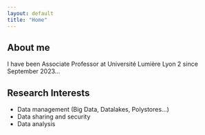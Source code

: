 ```yaml
---
layout: default
title: "Home"
---
```


<section id="about" class="section-box rounded-3xl p-10 mb-16">
  <h2 class="text-4xl font-bold text-accent mb-8 border-b-2 border-accent pb-4">About me</h2>
  <p>I have been Associate Professor at Université Lumière Lyon 2 since September 2023...</p>
</section>

<section id="research" class="section-box rounded-3xl p-10 mb-16">
  <h2 class="text-4xl font-bold text-accent mb-8 border-b-2 border-accent pb-4">Research Interests</h2>
  <ul class="list-disc list-inside">
    <li>Data management (Big Data, Datalakes, Polystores...)</li>
    <li>Data sharing and security</li>
    <li>Data analysis</li>
  </ul>
</section>
